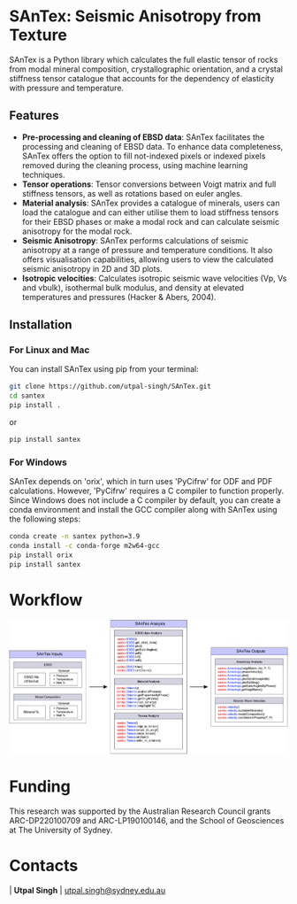 # SAnTex: Seismic Anisotropy from Texture

SAnTex is a Python library which calculates the full elastic tensor of rocks from modal mineral composition, crystallographic orientation, and a crystal stiffness tensor catalogue that accounts for the dependency of elasticity with pressure and temperature.

## Features

- **Pre-processing and cleaning of EBSD data**: SAnTex facilitates the processing and cleaning of EBSD data.  To enhance data completeness, SAnTex  offers the option to fill not-indexed pixels or indexed pixels removed during the cleaning process, using machine learning techniques.
- **Tensor operations**: Tensor conversions between Voigt matrix and full stiffness tensors, as well as rotations based on euler angles.
- **Material analysis**: SAnTex provides a catalogue of minerals, users can load the catalogue and can either utilise them to load stiffness tensors for their EBSD phases or make a modal rock and can calculate seismic anisotropy for the modal rock.
- **Seismic Anisotropy**: SAnTex performs calculations of seismic anisotropy at a range of pressure and temperature conditions.  It also offers visualisation capabilities, allowing users to view the calculated seismic anisotropy in 2D and 3D plots. 
- **Isotropic velocities**: Calculates isotropic seismic wave velocities (Vp, Vs and vbulk), isothermal bulk modulus, and density at elevated temperatures and pressures (Hacker & Abers, 2004). 


## Installation

### For Linux and Mac

You can install SAnTex using pip from your terminal:

```bash
git clone https://github.com/utpal-singh/SAnTex.git
cd santex
pip install .
```


or

```bash
pip install santex
```

### For Windows

SAnTex depends on 'orix', which in turn uses 'PyCifrw' for ODF and PDF calculations. However, 'PyCifrw' requires a C compiler to function properly. Since Windows does not include a C compiler by default, you can create a conda environment and install the GCC compiler along with SAnTex using the following steps:

```bash
conda create -n santex python=3.9
conda install -c conda-forge m2w64-gcc
pip install orix
pip install santex
```



# Workflow

<img src="./santex.png">

# Funding

This research was supported by the Australian Research Council grants ARC-DP220100709 and ARC-LP190100146, and the School of Geosciences at The University of Sydney.

# Contacts

| **Utpal Singh** | utpal.singh@sydney.edu.au
